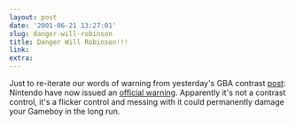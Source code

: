 ```yaml
---
layout: post
date: '2001-06-21 13:27:01'
slug: danger-will-robinson
title: Danger Will Robinson!!!
link: 
extra: 
---
```


Just to re-iterate our words of warning from yesterday's GBA contrast [post](px_forum.php?aid=46): Nintendo have now issued an [official warning](http://pocket.ign.com/news/35982.html). Apparently it's not a contrast control, it's a flicker control and messing with it could permanently damage your Gameboy in the long run.